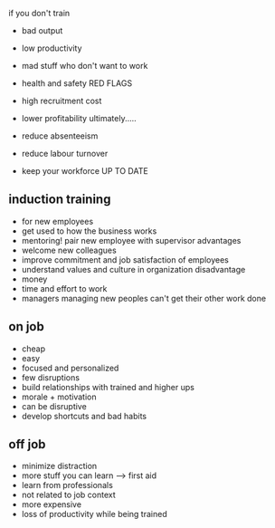 if you don't train
- bad output
- low productivity
- mad stuff who don't want to work
- health and safety RED FLAGS
- high recruitment cost 
- lower profitability ultimately.....

- reduce absenteeism
- reduce labour turnover
- keep your workforce UP TO DATE

## induction training
- for new employees
- get used to how the business works
- mentoring! pair new employee with supervisor
advantages
- welcome new colleagues
- improve commitment and job satisfaction of employees
- understand values and culture in organization
disadvantage
- money
- time and effort to work
- managers managing new peoples can't get their other work done

## on job
- cheap
- easy
- focused and personalized
- few disruptions
- build relationships with trained and higher ups
- morale + motivation
- can be disruptive
- develop shortcuts and bad habits
## off job
- minimize distraction
- more stuff you can learn --> first aid
- learn from professionals
- not related to job context
- more expensive
- loss of productivity while being trained
